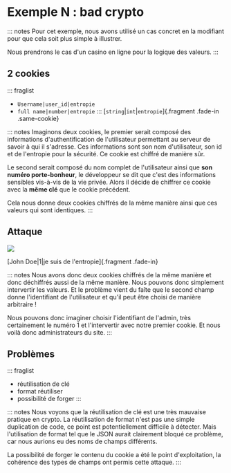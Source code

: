 # Exemple N : bad crypto

::: notes
Pour cet exemple, nous avons utilisé un cas concret en la modifiant pour que cela soit plus simple à illustrer.

Nous prendrons le cas d'un casino en ligne pour la logique des valeurs.
:::

## 2 cookies

::: fraglist
- `Username|user_id|entropie`
- `full name|number|entropie`
:::
[`string`<span>|</span>`int`<span>|</span>`entropie`]{.fragment .fade-in .same-cookie}

::: notes
Imaginons deux cookies, le premier serait composé des informations d'authentification de l'utilisateur permettant au serveur de savoir à qui il s'adresse.
Ces informations sont son nom d'utilisateur, son id et de l'entropie pour la sécurité. Ce cookie est chiffré de manière sûr.

Le second serait composé du nom complet de l'utilisateur ainsi que **son numéro porte-bonheur**, le développeur se dit que c'est des informations sensibles vis-à-vis de la vie privée.
Alors il décide de chiffrer ce cookie avec la **même clé** que le cookie précédent.

Cela nous donne deux cookies chiffrés de la même manière ainsi que ces valeurs qui sont identiques.
:::

## Attaque

![](assets/img/hmm.gif)

[John Doe|1|je suis de l'entropie]{.fragment .fade-in}

::: notes
Nous avons donc deux cookies chiffrés de la même manière et donc déchiffrés aussi de la même manière. Nous pouvons donc simplement intervertir les valeurs.
Et le problème vient du faîte que le second champ donne l'identifiant de l'utilisateur et qu'il peut être choisi de manière arbitraire !

Nous pouvons donc imaginer choisir l'identifiant de l'admin, très certainement le numéro 1 et l'intervertir avec notre premier cookie.
Et nous voilà donc administrateurs du site.
:::

## Problèmes

::: fraglist
- réutilisation de clé
- format réutiliser
- possibilité de forger
:::

::: notes
Nous voyons que la réutilisation de clé est une très mauvaise pratique en crypto.
La réutilisation de format n'est pas une simple duplication de code, ce point est potentiellement difficile à détecter.
Mais l'utilisation de format tel que le JSON aurait clairement bloqué ce problème, car nous aurions eu des noms de champs différents.

La possibilité de forger le contenu du cookie a été le point d'exploitation, la cohérence des types de champs ont permis cette attaque.
:::
